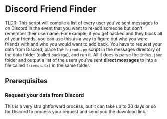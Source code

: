# Discord Friend Finder

TLDR:
This script will compile a list of every user you've sent messages to on Discord in the event that you want to re-add someone but don't remember their username. For example, if you get hacked and they block all of your friends, you can use this as a way to figure out who you were friends with and who you would want to add back. You have to request your data from Discord, place the `friends.py` script in the messages directory of the data folder (called `package`), and run it. All it does is parse the `index.json` folder and output a list of the users you've sent **direct messages** to into a file called `friends.txt` in the same folder.

## Prerequisites

### Request your data from Discord

This is a very straightforward process, but it can take up to 30 days or so for Discord to process your request and send you the download link.


